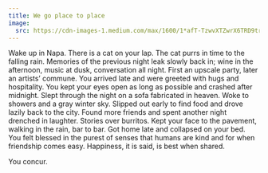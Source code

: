```yaml
---
title: We go place to place
image:
  src: https://cdn-images-1.medium.com/max/1600/1*afT-TzwvXTZwrX6TRD9trg.jpeg
---
```


Wake up in Napa. There is a cat on your lap. The cat purrs in time to the
falling rain. Memories of the previous night leak slowly back in; wine in the
afternoon, music at dusk, conversation all night. First an upscale party, later
an artists’ commune. You arrived late and were greeted with hugs and
hospitality. You kept your eyes open as long as possible and crashed after
midnight. Slept through the night on a sofa fabricated in heaven. Woke to
showers and a gray winter sky. Slipped out early to find food and drove lazily
back to the city. Found more friends and spent another night drenched in
laughter. Stories over burritos. Kept your face to the pavement, walking in the
rain, bar to bar. Got home late and collapsed on your bed. You felt blessed in
the purest of senses that humans are kind and for when friendship comes easy.
Happiness, it is said, is best when shared.

You concur.